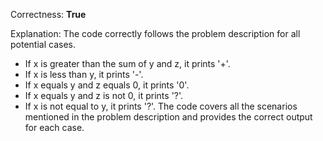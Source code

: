 Correctness: **True**

Explanation: 
The code correctly follows the problem description for all potential cases. 
- If x is greater than the sum of y and z, it prints '+'. 
- If x is less than y, it prints '-'. 
- If x equals y and z equals 0, it prints '0'. 
- If x equals y and z is not 0, it prints '?'. 
- If x is not equal to y, it prints '?'.
The code covers all the scenarios mentioned in the problem description and provides the correct output for each case.